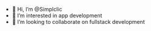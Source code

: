 - 👋 Hi, I’m @Simplclic
- 👀 I’m interested in app development
- 💞️ I’m looking to collaborate on fullstack development

<!---
Simplclic/Simplclic is a ✨ special ✨ repository because its `README.md` (this file) appears on your GitHub profile.
You can click the Preview link to take a look at your changes.
--->
